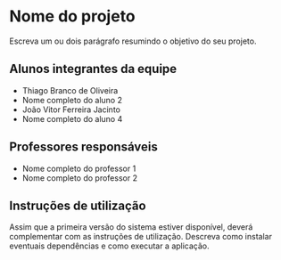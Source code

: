 # Nome do projeto

Escreva um ou dois parágrafo resumindo o objetivo do seu projeto.

## Alunos integrantes da equipe

* Thiago Branco de Oliveira
* Nome completo do aluno 2
* João Vitor Ferreira Jacinto
* Nome completo do aluno 4

## Professores responsáveis

* Nome completo do professor 1
* Nome completo do professor 2

## Instruções de utilização

Assim que a primeira versão do sistema estiver disponível, deverá complementar com as instruções de utilização. Descreva como instalar eventuais dependências e como executar a aplicação.
